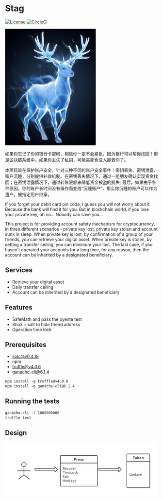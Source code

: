 # Stag

[![License](https://img.shields.io/github/license/CryptapeHackathon/stag.svg)](https://github.com/CryptapeHackathon/stag/blob/master/LICENSE)
[![CircleCI](https://circleci.com/gh/CryptapeHackathon/stag.svg?style=shield)](https://circleci.com/gh/CryptapeHackathon/stag)

![STAG](https://github.com/CryptapeHackathon/stag/blob/master/images/stag.jpg)

如果你忘记了你的银行卡密码，相信你一定不会紧张，因为银行可以帮你找回！但是区块链系统中，如果你丢失了私钥，可能哭死也没人能救你了。

本项目旨在保护账户安全，针对三种不同的账户安全事件：密钥丢失、密钥泄露、账户沉睡，分别提供补救机制。在密钥丢失情况下，通过一组朋友确认实现资金找回；在密钥泄露情况下，通过转账限额来降低资金被盗的损失; 最后，如果由于各种原因，你的账户长时间没有操作而变成“沉睡账户”，那么你沉睡的账户可以作为遗产，被指定用户继承。

If you forget your debit card pin code, I guess you will not worry about it. Because the bank will find it for you. But in blockchain world, if you lose your private key, oh no… Nobody can save you…

This project is for providing account safety mechanism for cryptocurrency, in three different scenarios - private key lost, private key stolen and account sunk in sleep. When private key is lost, by confirmation of a group of your friends, you can retrieve your digital asset. When private key is stolen, by setting a transfer ceiling, you can minimum your lost. The last case, if you haven't operated your accounts for a long time, for any reason, then the account can be inherited by a designated beneficiary.

## Services

* Retrieve your digital asset
* Daily transfer ceiling
* Account can be inherited by a designated beneficiary

## Features

* SafeMath and pass the oyente test
* Sha3 + salt to hide friend address
* Operation time lock

## Prerequisites

* solc@v0.4.19
* npm
* truffle@v4.0.6
* ganache-cli@6.1.4

```shell
npm install -g truffle@v4.0.6
npm install -g ganache-cli@6.1.4
```

## Running the tests

```shell
ganache-cli -l 1000000000
truffle test
```

## Design

![Design](https://github.com/CryptapeHackathon/stag/blob/master/images/design.png)

